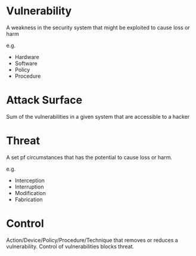 # Vulnerability
A weakness in the security system that might be exploited to cause loss or harm

e.g.
*   Hardware
*   Software
*   Policy
*   Procedure

# Attack Surface
Sum of the vulnerabilities in a given system that are accessible to a hacker

# Threat
A set pf circumstances that has the potential to cause loss or harm.

e.g.
*   Interception
*   Interruption
*   Modification
*   Fabrication

# Control
Action/Device/Policy/Procedure/Technique that removes or reduces a vulnerability. Control of vulnerabilities blocks threat.
